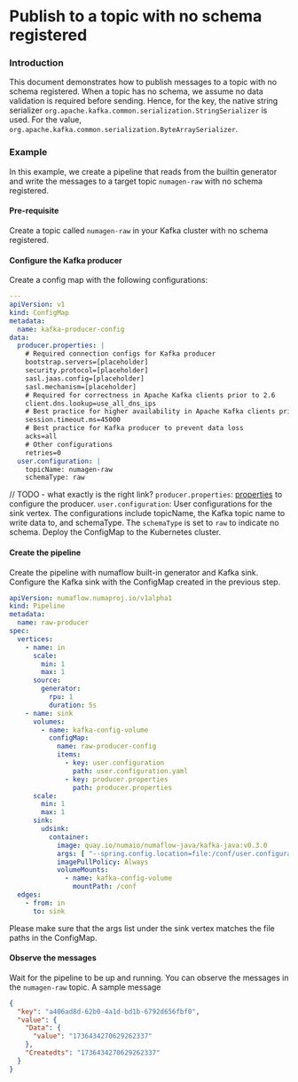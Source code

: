# Publish to a topic with no schema registered

### Introduction

This document demonstrates how to publish messages to a topic with no schema registered. When a topic has no schema, we
assume no data validation is required before sending. Hence, for the key, the native string serializer
`org.apache.kafka.common.serialization.StringSerializer` is used. For the value,
`org.apache.kafka.common.serialization.ByteArraySerializer`.

### Example

In this example, we create a pipeline that reads from the builtin generator and write the messages to a target topic
`numagen-raw` with no schema registered.

#### Pre-requisite

Create a topic called `numagen-raw` in your Kafka cluster with no schema registered.

#### Configure the Kafka producer

Create a config map with the following configurations:

```yaml
---
apiVersion: v1
kind: ConfigMap
metadata:
  name: kafka-producer-config
data:
  producer.properties: |
    # Required connection configs for Kafka producer
    bootstrap.servers=[placeholder]
    security.protocol=[placeholder]
    sasl.jaas.config=[placeholder]
    sasl.mechanism=[placeholder]
    # Required for correctness in Apache Kafka clients prior to 2.6
    client.dns.lookup=use_all_dns_ips
    # Best practice for higher availability in Apache Kafka clients prior to 3.0
    session.timeout.ms=45000
    # Best practice for Kafka producer to prevent data loss
    acks=all
    # Other configurations
    retries=0
  user.configuration: |
    topicName: numagen-raw
    schemaType: raw
```

// TODO - what exactly is the right link?
`producer.properties`: [properties](https://kafka.apache.org/documentation/#producerconfigs) to configure the producer.
`user.configuration`: User configurations for the sink vertex. The configurations include topicName, the Kafka topic
name to write data to, and schemaType. The `schemaType` is set to `raw` to indicate no schema. Deploy the ConfigMap to
the Kubernetes cluster.

#### Create the pipeline

Create the pipeline with numaflow built-in generator and Kafka sink. Configure the Kafka sink with the ConfigMap created
in the previous step.

```yaml
apiVersion: numaflow.numaproj.io/v1alpha1
kind: Pipeline
metadata:
  name: raw-producer
spec:
  vertices:
    - name: in
      scale:
        min: 1
        max: 1
      source:
        generator:
          rpu: 1
          duration: 5s
    - name: sink
      volumes:
        - name: kafka-config-volume
          configMap:
            name: raw-producer-config
            items:
              - key: user.configuration
                path: user.configuration.yaml
              - key: producer.properties
                path: producer.properties
      scale:
        min: 1
        max: 1
      sink:
        udsink:
          container:
            image: quay.io/numaio/numaflow-java/kafka-java:v0.3.0
            args: [ "--spring.config.location=file:/conf/user.configuration.yaml", "--producer.properties.path=/conf/producer.properties" ]
            imagePullPolicy: Always
            volumeMounts:
              - name: kafka-config-volume
                mountPath: /conf
  edges:
    - from: in
      to: sink
```

Please make sure that the args list under the sink vertex matches the file paths in the ConfigMap.

#### Observe the messages

Wait for the pipeline to be up and running. You can observe the messages in the `numagen-raw` topic. A sample message

```json
{
  "key": "a406ad8d-62b0-4a1d-bd1b-6792d656fbf0",
  "value": {
    "Data": {
      "value": "1736434270629262337"
    },
    "Createdts": "1736434270629262337"
  }
}
```

